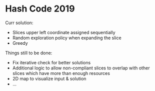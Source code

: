 # Hash Code 2019

Curr solution:
* Slices upper left coordinate assigned sequentially
* Random exploration policy when expanding the slice
* Greedy

Things still to be done:
* Fix iterative check for better solutions
* Additional logic to allow non-compliant slices to overlap with other slices which have more than enough resources
* 2D map to visualize input & solution
* ...